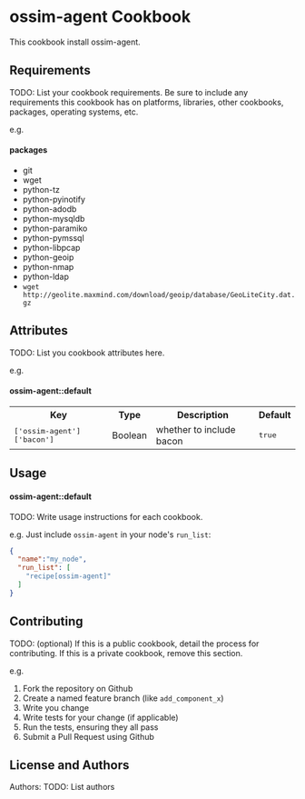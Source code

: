 ossim-agent Cookbook
====================

This cookbook install ossim-agent.

Requirements
------------
TODO: List your cookbook requirements. Be sure to include any requirements this cookbook has on platforms, libraries, other cookbooks, packages, operating systems, etc.

e.g.
#### packages
- git
- wget
- python-tz
- python-pyinotify
- python-adodb
- python-mysqldb
- python-paramiko
- python-pymssql
- python-libpcap
- python-geoip
- python-nmap
- python-ldap
- `wget http://geolite.maxmind.com/download/geoip/database/GeoLiteCity.dat.gz`

Attributes
----------
TODO: List you cookbook attributes here.

e.g.
#### ossim-agent::default
<table>
  <tr>
    <th>Key</th>
    <th>Type</th>
    <th>Description</th>
    <th>Default</th>
  </tr>
  <tr>
    <td><tt>['ossim-agent']['bacon']</tt></td>
    <td>Boolean</td>
    <td>whether to include bacon</td>
    <td><tt>true</tt></td>
  </tr>
</table>

Usage
-----
#### ossim-agent::default
TODO: Write usage instructions for each cookbook.

e.g.
Just include `ossim-agent` in your node's `run_list`:

```json
{
  "name":"my_node",
  "run_list": [
    "recipe[ossim-agent]"
  ]
}
```

Contributing
------------
TODO: (optional) If this is a public cookbook, detail the process for contributing. If this is a private cookbook, remove this section.

e.g.
1. Fork the repository on Github
2. Create a named feature branch (like `add_component_x`)
3. Write you change
4. Write tests for your change (if applicable)
5. Run the tests, ensuring they all pass
6. Submit a Pull Request using Github

License and Authors
-------------------
Authors: TODO: List authors

